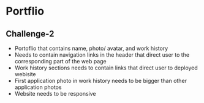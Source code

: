 # Portflio

## Challenge-2

* Portoflio that contains name, photo/ avatar, and work history
* Needs to contain navigation links in the header that direct user to the corresponding part of the web page
* Work history sections needs to contain links that direct user to deployed webisite
* First application photo in work history needs to be bigger than other application photos
* Website needs to be responsive

